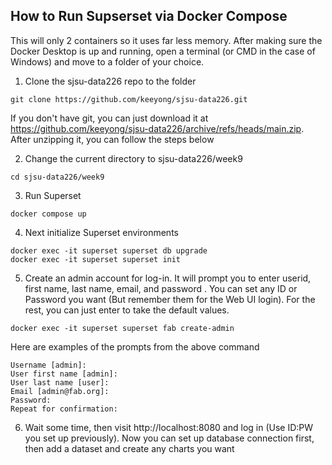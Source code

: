 ## How to Run Supserset via Docker Compose

This will only 2 containers so it uses far less memory. After making sure the Docker Desktop is up and running, open a terminal (or CMD in the case of Windows) and move to a folder of your choice.

1. Clone the sjsu-data226 repo to the folder
```
git clone https://github.com/keeyong/sjsu-data226.git
```
If you don't have git, you can just download it at https://github.com/keeyong/sjsu-data226/archive/refs/heads/main.zip. After unzipping it, you can follow the steps below

2. Change the current directory to sjsu-data226/week9
```
cd sjsu-data226/week9
```

3. Run Superset
```
docker compose up
```

4. Next initialize Superset environments
```
docker exec -it superset superset db upgrade
docker exec -it superset superset init
```

5. Create an admin account for log-in. It will prompt you to enter userid, first name, last name, email, and password . You can set any ID or Password you want (But remember them for the Web UI login). For the rest, you can just enter to take the default values.
```
docker exec -it superset superset fab create-admin
```
Here are examples of the prompts from the above command
```
Username [admin]: 
User first name [admin]: 
User last name [user]: 
Email [admin@fab.org]: 
Password: 
Repeat for confirmation:
```

6. Wait some time, then visit http://localhost:8080 and log in (Use ID:PW you set up previously). Now you can set up database connection first, then add a dataset and create any charts you want
